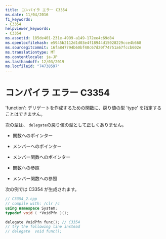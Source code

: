 ```yaml
---
title: コンパイラ エラー C3354
ms.date: 11/04/2016
f1_keywords:
- C3354
helpviewer_keywords:
- C3354
ms.assetid: 185de401-231e-4999-a149-172ee4c69d84
ms.openlocfilehash: e5945b2112d1d03e4f18944d15028229cce4b668
ms.sourcegitcommit: 16fa847794b60bf40c67d20f74751a67fccb602e
ms.translationtype: MT
ms.contentlocale: ja-JP
ms.lasthandoff: 12/03/2019
ms.locfileid: "74738597"
---
```

# <a name="compiler-error-c3354"></a>コンパイラ エラー C3354

'function': デリゲートを作成するための関数に、戻り値の型 'type' を指定することはできません。

次の型は、 `delegate`の戻り値の型として正しくありません。

- 関数へのポインター

- メンバーへのポインター

- メンバー関数へのポインター

- 関数への参照

- メンバー関数への参照

次の例では C3354 が生成されます。

```cpp
// C3354_2.cpp
// compile with: /clr /c
using namespace System;
typedef void ( *VoidPfn )();

delegate VoidPfn func(); // C3354
// try the following line instead
// delegate  void func();
```
